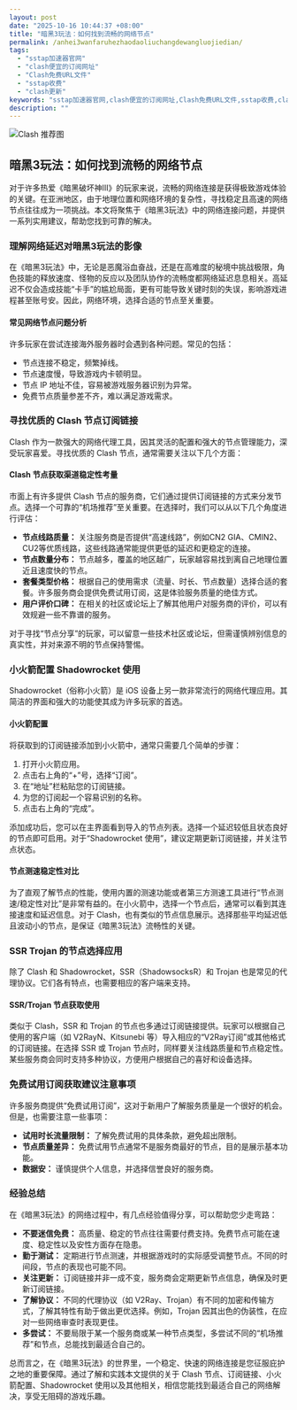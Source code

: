 ```yaml
---
layout: post
date: "2025-10-16 10:44:37 +08:00"
title: "暗黑3玩法：如何找到流畅的网络节点"
permalink: /anhei3wanfaruhezhaodaoliuchangdewangluojiedian/
tags:
  - "sstap加速器官网"
  - "clash便宜的订阅网址"
  - "Clash免费URL文件"
  - "sstap收费"
  - "clash更新"
keywords: "sstap加速器官网,clash便宜的订阅网址,Clash免费URL文件,sstap收费,clash更新"
description: ""
---
```


![Clash 推荐图](https://clashjd.github.io/assets/img/机场订阅免费.png)

## 暗黑3玩法：如何找到流畅的网络节点


<p>对于许多热爱《暗黑破坏神III》的玩家来说，流畅的网络连接是获得极致游戏体验的关键。在亚洲地区，由于地理位置和网络环境的复杂性，寻找稳定且高速的网络节点往往成为一项挑战。本文将聚焦于《暗黑3玩法》中的网络连接问题，并提供一系列实用建议，帮助您找到可靠的解决。</p>

<h3>理解网络延迟对暗黑3玩法的影像</h3>

<p>在《暗黑3玩法》中，无论是恶魔浴血奋战，还是在高难度的秘境中挑战极限，角色技能的释放速度、怪物的反应以及团队协作的流畅度都网络延迟息息相关。高延迟不仅会造成技能“卡手”的尴尬局面，更有可能导致关键时刻的失误，影响游戏进程甚至账号安。因此，网络环境，选择合适的节点至关重要。</p>

<h4>常见网络节点问题分析</h4>

<p>许多玩家在尝试连接海外服务器时会遇到各种问题。常见的包括：</p>
<ul>
    <li>节点连接不稳定，频繁掉线。</li>
    <li>节点速度慢，导致游戏内卡顿明显。</li>
    <li>节点 IP 地址不佳，容易被游戏服务器识别为异常。</li>
    <li>免费节点质量参差不齐，难以满足游戏需求。</li>
</ul>

<h3>寻找优质的 Clash 节点订阅链接</h3>

<p>Clash 作为一款强大的网络代理工具，因其灵活的配置和强大的节点管理能力，深受玩家喜爱。寻找优质的 Clash 节点，通常需要关注以下几个方面：</p>

<h4>Clash 节点获取渠道稳定性考量</h4>

<p>市面上有许多提供 Clash 节点的服务商，它们通过提供订阅链接的方式来分发节点。选择一个可靠的“机场推荐”至关重要。在选择时，我们可以从以下几个角度进行评估：</p>
<ul>
    <li><strong>节点线路质量：</strong> 关注服务商是否提供“高速线路”，例如CN2 GIA、CMIN2、CU2等优质线路，这些线路通常能提供更低的延迟和更稳定的连接。</li>
    <li><strong>节点数量分布：</strong> 节点越多，覆盖的地区越广，玩家越容易找到离自己地理位置近且速度快的节点。</li>
    <li><strong>套餐类型价格：</strong> 根据自己的使用需求（流量、时长、节点数量）选择合适的套餐。许多服务商会提供免费试用订阅，这是体验服务质量的绝佳方式。</li>
    <li><strong>用户评价口碑：</strong> 在相关的社区或论坛上了解其他用户对服务商的评价，可以有效规避一些不靠谱的服务。</li>
</ul>

<p>对于寻找“节点分享”的玩家，可以留意一些技术社区或论坛，但需谨慎辨别信息的真实性，并对来源不明的节点保持警惕。</p>

<h3>小火箭配置 Shadowrocket 使用</h3>

<p>Shadowrocket（俗称小火箭）是 iOS 设备上另一款非常流行的网络代理应用。其简洁的界面和强大的功能使其成为许多玩家的首选。</p>

<h4>小火箭配置</h4>

<p>将获取到的订阅链接添加到小火箭中，通常只需要几个简单的步骤：</p>
<ol>
    <li>打开小火箭应用。</li>
    <li>点击右上角的“+”号，选择“订阅”。</li>
    <li>在“地址”栏粘贴您的订阅链接。</li>
    <li>为您的订阅起一个容易识别的名称。</li>
    <li>点击右上角的“完成”。</li>
</ol>
<p>添加成功后，您可以在主界面看到导入的节点列表。选择一个延迟较低且状态良好的节点即可启用。对于“Shadowrocket 使用”，建议定期更新订阅链接，并关注节点状态。</p>

<h4>节点测速稳定性对比</h4>

<p>为了直观了解节点的性能，使用内置的测速功能或者第三方测速工具进行“节点测速/稳定性对比”是非常有益的。在小火箭中，选择一个节点后，通常可以看到其连接速度和延迟信息。对于 Clash，也有类似的节点信息展示。选择那些平均延迟低且波动小的节点，是保证《暗黑3玩法》流畅性的关键。</p>

<h3>SSR  Trojan 的节点选择应用</h3>

<p>除了 Clash 和 Shadowrocket，SSR（ShadowsocksR）和 Trojan 也是常见的代理协议。它们各有特点，也需要相应的客户端来支持。</p>

<h4>SSR/Trojan 节点获取使用</h4>

<p>类似于 Clash，SSR 和 Trojan 的节点也多通过订阅链接提供。玩家可以根据自己使用的客户端（如 V2RayN、Kitsunebi 等）导入相应的“V2Ray订阅”或其他格式的订阅链接。在选择 SSR 或 Trojan 节点时，同样要关注线路质量和节点稳定性。某些服务商会同时支持多种协议，方便用户根据自己的喜好和设备选择。</p>

<h3>免费试用订阅获取建议注意事项</h3>

<p>许多服务商提供“免费试用订阅”，这对于新用户了解服务质量是一个很好的机会。但是，也需要注意一些事项：</p>
<ul>
    <li><strong>试用时长流量限制：</strong> 了解免费试用的具体条款，避免超出限制。</li>
    <li><strong>节点质量差异：</strong> 免费试用节点通常不是服务商最好的节点，目的是展示基本功能。</li>
    <li><strong>数据安：</strong> 谨慎提供个人信息，并选择信誉良好的服务商。</li>
</ul>

<h3>经验总结</h3>

<p>在《暗黑3玩法》的网络过程中，有几点经验值得分享，可以帮助您少走弯路：</p>
<ul>
    <li><strong>不要迷信免费：</strong> 高质量、稳定的节点往往需要付费支持。免费节点可能在速度、稳定性以及安性方面存在隐患。</li>
    <li><strong>勤于测试：</strong> 定期进行节点测速，并根据游戏时的实际感受调整节点。不同的时间段，节点的表现也可能不同。</li>
    <li><strong>关注更新：</strong> 订阅链接并非一成不变，服务商会定期更新节点信息，确保及时更新订阅链接。</li>
    <li><strong>了解协议：</strong> 不同的代理协议（如 V2Ray、Trojan）有不同的加密和传输方式，了解其特性有助于做出更优选择。例如，Trojan 因其出色的伪装性，在应对一些网络审查时表现更佳。</li>
    <li><strong>多尝试：</strong> 不要局限于某一个服务商或某一种节点类型，多尝试不同的“机场推荐”和节点，总能找到最适合自己的。</li>
</ul>

<p>总而言之，在《暗黑3玩法》的世界里，一个稳定、快速的网络连接是您征服庇护之地的重要保障。通过了解和实践本文提供的关于 Clash 节点、订阅链接、小火箭配置、Shadowrocket 使用以及其他相关，相信您能找到最适合自己的网络解决，享受无阻碍的游戏乐趣。</p>